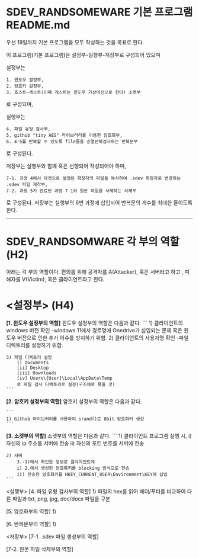 # SDEV_RANDSOMEWARE 기본 프로그램 README.md

우선 19일까지 기본 프로그램을 모두 작성하는 것을 목표로 한다.

이 프로그램(기본 프로그램)은 설정부-실행부-저장부로 구성되어 있으며

설정부는 
```
1. 윈도우 설정부, 
2. 암호키 설정부,
3. 호스트~게스트(이때 게스트는 윈도우 가상머신으로 한다) 소켓부
```
로 구성되며,


실행부는
```
4. 파일 유형 검사부, 
5. github "tiny AES" 라이브러리를 이용한 암호화부,
6. 4-5를 반복할 수 있도록 file들을 순열반복검사하는 반복문부
```
로 구성된다. 


저장부는 실행부와 함께 혹은 선행되어 작성되어야 하며,
```
7-1. 과정 4에서 타겟으로 설정된 확장자의 파일을 복사하여 .sdev 확장자로 변경하는 .sdev 파일 제작부,
7-2. 과정 5가 완료된 과정 7-1의 원본 파일을 삭제하는 삭제부
```
로 구성된다.
저장부는 실행부의 6번 과정에 삽입되어 반복문의 개수를 최대한 줄이도록 한다.


***
# SDEV_RANDSOMWARE 각 부의 역할 (H2)

아래는 각 부의 역할이다. 
편의를 위해 공격자를 A(Attacker), 혹은 서버라고 하고 , 피해자를 V(Victim), 혹은 클라이언트라고 한다.


# <설정부> (H4)
**[1. 윈도우 설정부의 역할]**
윈도우 설정부의 역할은 다음과 같다.
	```
	1) 클라이언트의 windows 버전 확인
		-windows 11에서 경로명에 Onedrive가 삽입되는 문제 혹은 윈도우 버전으로 인한 추가 이슈를 방지하기 위함.
	2) 클라이언트의 사용자명 확인
		-파일 디렉토리를 설정하기 위함.
		
	3) 파일 디렉토리 설정
		i) Documents
		[ii] Desktop 
		[iii] Downloads 
		[iv] Users\{User}\Local\AppData\Temp
 		로 파일 검사 디렉토리로 설정(구조체로 묶을 것)
	```
 
**[2. 암호키 설정부의 역할]**
암호키 설정부의 역할은 다음과 같다. 

 	```	
 	1) Github 라이브러리를 사용하여 srand()로 8bit 암호화키 생성
	```
 
**[3. 소켓부의 역할]**
소켓부의 역할은 다음과 같다.
	```
 	1) 클라이언트
		프로그램 실행 시, 
		i) 자신의 ip 주소를 서버에 전송
		ii) 자신의 포트 번호를 서버에 전송

	2) 서버 
		3.-1)에서 확인한 정보로 클라이언트에
		i) 2.에서 생성된 암호화키를 blocking 방식으로 전송
		ii) 전송한 암호화키를 HKEY_CURRENT_USER\Environment\KEY에 삽입 
	```
 
<실행부>
[4. 파일 유형 검사부의 역할]
	1) 파일의 hex를 읽어 헤더/푸터를 비교하여 다른 파일과 txt, png, jpg, doc/docx 파일을 구분

[5. 암호화부의 역할]
	1)  

[6. 반복문부의 역할]
	1) 

<저장부>
[7-1. .sdev 파일 생성부의 역할]

[7-2. 원본 파일 삭제부의 역할]    
